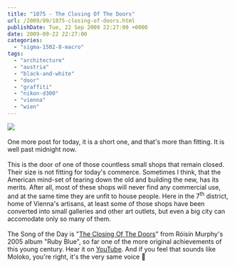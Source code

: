 ```yaml
---
title: "1075 - The Closing Of The Doors"
url: /2009/09/1075-closing-of-doors.html
publishDate: Tue, 22 Sep 2009 22:27:00 +0000
date: 2009-09-22 22:27:00
categories: 
  - "sigma-1502-8-macro"
tags: 
  - "architecture"
  - "austria"
  - "black-and-white"
  - "door"
  - "graffiti"
  - "nikon-d300"
  - "vienna"
  - "wien"
---
```

<a href="https://d25zfm9zpd7gm5.cloudfront.net/1200x1200/2009/20090922_084249_ps.jpg" target="_blank"><img src="https://d25zfm9zpd7gm5.cloudfront.net/0600x0600/2009/20090922_084249_ps.jpg"/></a><br/><br/>One more post for today, it is a short one, and that's more than fitting. It is well past midnight now.<br/><br/> This is the door of one of those countless small shops that remain closed. Their size is not fitting for today's commerce. Sometimes I think, that the American mind-set of tearing down the old and building the new, has its merits. After all, most of these shops will never find any commercial use, and at the same time they are unfit to house people. Here in the 7<sup>th</sup> district, home of Vienna's artisans, at least some of those shops have been converted into small galleries and other art outlets, but even a big city can accomodate only so many of them.<br/><br/>The Song of the Day is "<a href="http://www.lyricsmode.com/lyrics/r/roisin_murphy/the_closing_of_the_doors.html" target="_blank">The Closing Of The Doors</a>" from Róisín Murphy's 2005 album "Ruby Blue", so far one of the more original achievements of this young century. Hear it on <a href="http://www.youtube.com/watch?v=fDXbheUD160" target="_blank">YouTube</a>. And if you feel that sounds like Moloko, you're right, it's the very same voice 🙂
